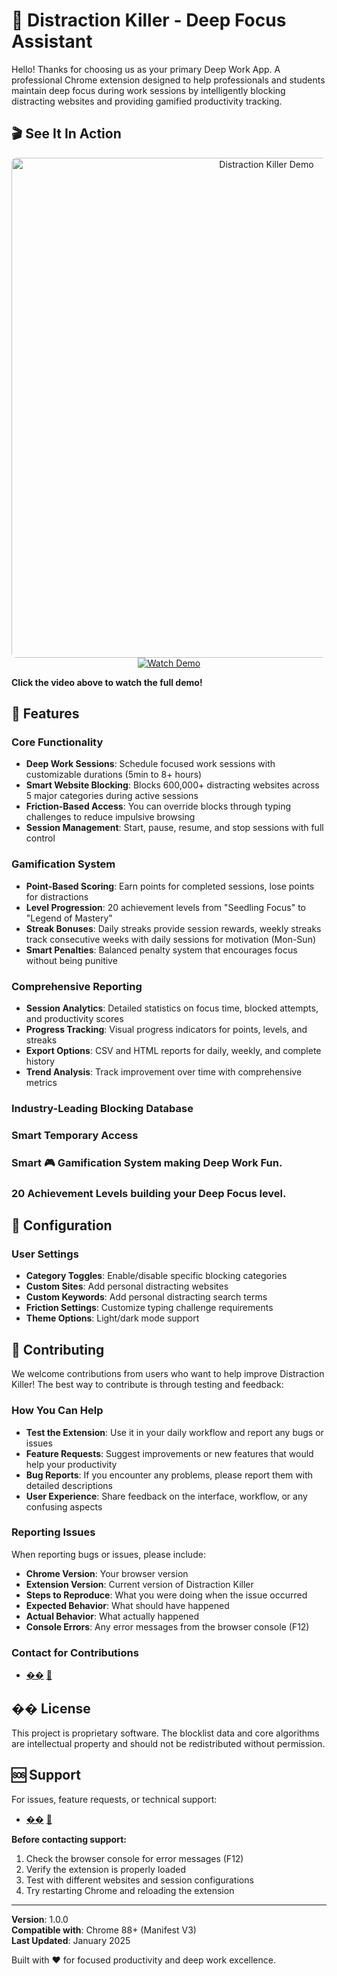 # 🎯 Distraction Killer - Deep Focus Assistant

Hello! Thanks for choosing us as your primary Deep Work App. A professional Chrome extension designed to help professionals and students maintain deep focus during work sessions by intelligently blocking distracting websites and providing gamified productivity tracking.

## 🎬 See It In Action

<div align="center">
  <a href="https://youtu.be/si2F3tewq68?si=4MEc3QBU6DHAWzJ6">
    <img src="https://img.youtube.com/vi/si2F3tewq68/maxresdefault.jpg" alt="Distraction Killer Demo" width="800" style="border-radius: 8px;">
    <br>
    <img src="https://img.shields.io/badge/▶️-Watch%20Demo-red?style=for-the-badge&logo=youtube" alt="Watch Demo">
  </a>
</div>

**Click the video above to watch the full demo!**

## 🌟 Features

### Core Functionality
- **Deep Work Sessions**: Schedule focused work sessions with customizable durations (5min to 8+ hours)
- **Smart Website Blocking**: Blocks 600,000+ distracting websites across 5 major categories during active sessions
- **Friction-Based Access**: You can override blocks through typing challenges to reduce impulsive browsing
- **Session Management**: Start, pause, resume, and stop sessions with full control

### Gamification System
- **Point-Based Scoring**: Earn points for completed sessions, lose points for distractions
- **Level Progression**: 20 achievement levels from "Seedling Focus" to "Legend of Mastery"
- **Streak Bonuses**: Daily streaks provide session rewards, weekly streaks track consecutive weeks with daily sessions for motivation (Mon-Sun)
- **Smart Penalties**: Balanced penalty system that encourages focus without being punitive

### Comprehensive Reporting
- **Session Analytics**: Detailed statistics on focus time, blocked attempts, and productivity scores
- **Progress Tracking**: Visual progress indicators for points, levels, and streaks
- **Export Options**: CSV and HTML reports for daily, weekly, and complete history
- **Trend Analysis**: Track improvement over time with comprehensive metrics

### Industry-Leading Blocking Database

### Smart Temporary Access

### Smart 🎮 Gamification System making Deep Work Fun.

### 20 Achievement Levels building your Deep Focus level.

## 🔧 Configuration

### User Settings
- **Category Toggles**: Enable/disable specific blocking categories
- **Custom Sites**: Add personal distracting websites
- **Custom Keywords**: Add personal distracting search terms
- **Friction Settings**: Customize typing challenge requirements
- **Theme Options**: Light/dark mode support

## 🤝 Contributing

We welcome contributions from users who want to help improve Distraction Killer! The best way to contribute is through testing and feedback:

### How You Can Help
- **Test the Extension**: Use it in your daily workflow and report any bugs or issues
- **Feature Requests**: Suggest improvements or new features that would help your productivity
- **Bug Reports**: If you encounter any problems, please report them with detailed descriptions
- **User Experience**: Share feedback on the interface, workflow, or any confusing aspects

### Reporting Issues
When reporting bugs or issues, please include:
- **Chrome Version**: Your browser version
- **Extension Version**: Current version of Distraction Killer
- **Steps to Reproduce**: What you were doing when the issue occurred
- **Expected Behavior**: What should have happened
- **Actual Behavior**: What actually happened
- **Console Errors**: Any error messages from the browser console (F12)

### Contact for Contributions
- [��](mailto:souvik.ganguly.ds@gmail.com) [💼](https://www.linkedin.com/in/souvik-ganguly-4a9924105/)

## �� License

This project is proprietary software. The blocklist data and core algorithms are intellectual property and should not be redistributed without permission.

## 🆘 Support

For issues, feature requests, or technical support:
- [��](mailto:souvik.ganguly.ds@gmail.com) [💼](https://www.linkedin.com/in/souvik-ganguly-4a9924105/)

**Before contacting support:**
1. Check the browser console for error messages (F12)
2. Verify the extension is properly loaded
3. Test with different websites and session configurations
4. Try restarting Chrome and reloading the extension

---

**Version**: 1.0.0  
**Compatible with**: Chrome 88+ (Manifest V3)  
**Last Updated**: January 2025

Built with ❤️ for focused productivity and deep work excellence.